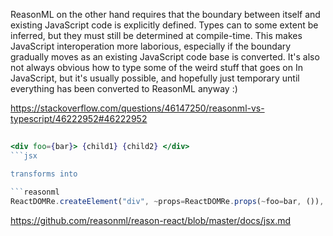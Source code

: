 ReasonML on the other hand requires that the boundary between itself and existing JavaScript code is explicitly defined. Types can to some extent be inferred, but they must still be determined at compile-time. This makes JavaScript interoperation more laborious, especially if the boundary gradually moves as an existing JavaScript code base is converted. It's also not always obvious how to type some of the weird stuff that goes on In JavaScript, but it's usually possible, and hopefully just temporary until everything has been converted to ReasonML anyway :)

https://stackoverflow.com/questions/46147250/reasonml-vs-typescript/46222952#46222952

##

```jsx
<div foo={bar}> {child1} {child2} </div>
```jsx

transforms into

```reasonml
ReactDOMRe.createElement("div", ~props=ReactDOMRe.props(~foo=bar, ()), [|child1, child2|]);
```

https://github.com/reasonml/reason-react/blob/master/docs/jsx.md